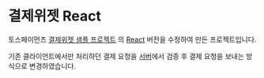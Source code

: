 # 결제위젯 React

토스페이먼츠 [결제위젯 샘플 프로젝트](https://github.com/tosspayments/payment-widget-sample)
의 [React](https://github.com/tosspayments/payment-widget-sample/tree/main/react) 버전을 수정하여 만든 프로젝트입니다.

기존 클라이언트에서만 처리하던 결제 요청을 [서버](https://github.com/hyoguoo/payment-integration-server)에서 검증 후 결제 요청을 보내는 방식으로 변경하였습니다.
